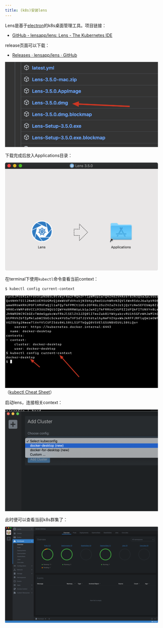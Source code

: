 ```yaml
---
title: (k8s)安装lens
---
```


Lens是基于[electron](https://github.com/electron/electron)的k8s桌面管理工具。项目链接：

* [GitHub - lensapp/lens: Lens - The Kubernetes IDE](https://github.com/lensapp/lens)

release页面可以下载：

* [Releases · lensapp/lens · GitHub](https://github.com/lensapp/lens/releases)

![](https://raw.githubusercontent.com/liweinan/blogpic2020iii/master/jun20/751592354324_.pic.jpg)

下载完成后放入Applications目录：

![](https://raw.githubusercontent.com/liweinan/blogpic2020iii/master/jun20/861592354655_.pic_hd.jpg)

在terminal下使用`kubectl`命令查看当前context：

```bash
$ kubectl config current-context
```

![](https://raw.githubusercontent.com/liweinan/blogpic2020iii/master/jun20/891592354707_.pic_hd.jpg)
（[kubectl Cheat Sheet](https://kubernetes.io/docs/reference/kubectl/cheatsheet/)）

启动lens，连接相关context：

![](https://raw.githubusercontent.com/liweinan/blogpic2020iii/master/jun20/921592354738_.pic_hd.jpg)

此时便可以查看当前k8s群集了：

![](https://raw.githubusercontent.com/liweinan/blogpic2020iii/master/jun20/951592354756_.pic_hd.jpg)


